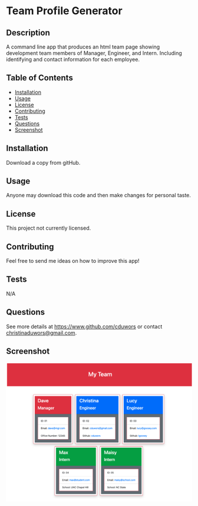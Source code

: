 # Team Profile Generator

## Description

A command line app that produces an html team page showing development team members of Manager, Engineer, and Intern. Including identifying and contact information for each employee.

## Table of Contents

- [Installation](#installation)
- [Usage](#usage)
- [License](#license)
- [Contributing](#contributing)
- [Tests](#tests)
- [Questions](#questions)
- [Screenshot](#screenshot)

## Installation

Download a copy from gitHub.

## Usage

Anyone may download this code and then make changes for personal taste.

## License

This project not currently licensed.

## Contributing

Feel free to send me ideas on how to improve this app!

## Tests

N/A

## Questions

See more details at https://www.github.com/cduwors or contact christinaduwors@gmail.com.

## Screenshot

<img src= "./img/team-profile.png"/>
